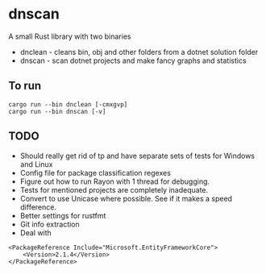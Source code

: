 # dnscan

A small Rust library with two binaries

- dnclean - cleans bin, obj and other folders from a dotnet solution folder
- dnscan - scan dotnet projects and make fancy graphs and statistics


## To run

```
cargo run --bin dnclean [-cmxgvp]
cargo run --bin dnscan [-v]
```

## TODO

- Should really get rid of tp and have separate sets of tests for Windows and Linux
- Config file for package classification regexes
- Figure out how to run Rayon with 1 thread for debugging.
- Tests for mentioned projects are completely inadequate.
- Convert to use Unicase where possible. See if it makes a speed difference.
- Better settings for rustfmt
- Git info extraction
- Deal with

```
<PackageReference Include="Microsoft.EntityFrameworkCore">
    <Version>2.1.4</Version>
</PackageReference>
```
